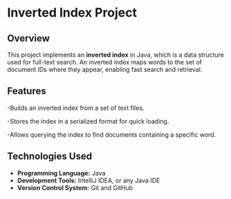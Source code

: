 # Inverted Index Project


## **Overview**
This project implements an **inverted index** in Java, which is a data structure used for full-text search. An inverted index maps words to the set of document IDs where they appear, enabling fast search and retrieval.


## **Features**

  -Builds an inverted index from a set of text files.
  
  -Stores the index in a serialized format for quick loading.
  
  -Allows querying the index to find documents containing a specific word.



## **Technologies Used**
- **Programming Language:** Java   
- **Development Tools:** IntelliJ IDEA, or any Java IDE  
- **Version Control System:** Git and GitHub  
